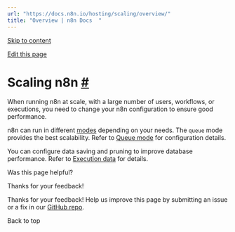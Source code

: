 ```yaml
---
url: "https://docs.n8n.io/hosting/scaling/overview/"
title: "Overview | n8n Docs  "
---
```


[Skip to content](https://docs.n8n.io/hosting/scaling/overview/#scaling-n8n)

[Edit this page](https://github.com/n8n-io/n8n-docs/edit/main/docs/hosting/scaling/overview.md "Edit this page")

# Scaling n8n [\#](https://docs.n8n.io/hosting/scaling/overview/\#scaling-n8n "Permanent link")

When running n8n at scale, with a large number of users, workflows, or executions, you need to change your n8n configuration to ensure good performance.

n8n can run in different [modes](https://docs.n8n.io/hosting/scaling/queue-mode/) depending on your needs. The `queue` mode provides the best scalability. Refer to [Queue mode](https://docs.n8n.io/hosting/scaling/queue-mode/) for configuration details.

You can configure data saving and pruning to improve database performance. Refer to [Execution data](https://docs.n8n.io/hosting/scaling/execution-data/) for details.

Was this page helpful?






Thanks for your feedback!






Thanks for your feedback! Help us improve this page by submitting an issue or a fix in our [GitHub repo](https://github.com/n8n-io/n8n-docs).


Back to top